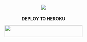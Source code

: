 
<p align="center">
  <img src="https://telegra.ph/file/467d93fcdba6ce8bfb633.jpg">
</p>

<h4 align="center"> DEPLOY TO HEROKU </p>
<p align="center"><a href="https://heroku.com/deploy?template=https://github.com/rey007123/reiiubot"> <img src="https://img.shields.io/badge/Deploy%20To%20Heroku-indigo?style=flat&logo=heroku" width="250" height="38.60" /></a></p>

